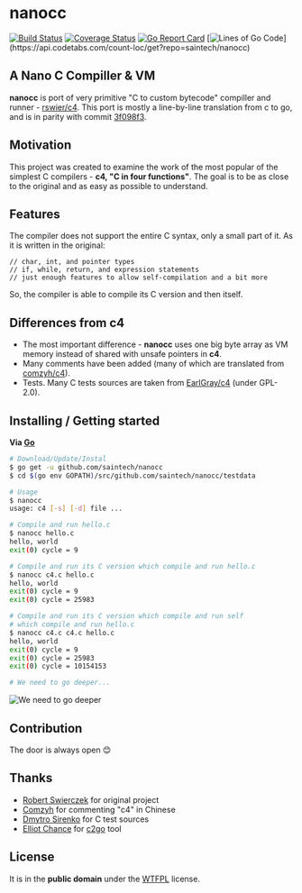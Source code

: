 # nanocc

[![Build Status](https://travis-ci.org/saintech/nanocc.svg?branch=master)](https://travis-ci.org/saintech/nanocc)
[![Coverage Status](https://coveralls.io/repos/github/saintech/nanocc/badge.svg?branch=master)](https://coveralls.io/github/saintech/nanocc?branch=master)
[![Go Report Card](https://goreportcard.com/badge/github.com/saintech/nanocc)](https://goreportcard.com/report/github.com/saintech/nanocc)
[![Lines of Go Code](https://img.shields.io/badge/dynamic/json.svg?label=go%20lines&url=https%3A%2F%2Fapi.codetabs.com%2Fcount-loc%2Fget%3Frepo%3Dsaintech%2Fnanocc&query=%24%5B%3F(%40.language%3D%3D%22Go%22)%5D.linesOfCode&colorB=5272B4&maxAge=300)](https://api.codetabs.com/count-loc/get?repo=saintech/nanocc)

## A Nano C Compiller & VM

**nanocc** is port of very primitive "C to custom bytecode" compiller and runner - [rswier/c4][1]. This port is mostly a line-by-line translation from c to go, and is in parity with commit [3f098f3][2].

[1]: https://github.com/rswier/c4
[2]: https://github.com/rswier/c4/tree/3f098f3

## Motivation

This project was created to examine the work of the most popular of the simplest C compilers - **c4, "C in four functions"**. The goal is to be as close to the original and as easy as possible to understand.

## Features

The compiler does not support the entire C syntax, only a small part of it. As it is written in the original:

    // char, int, and pointer types
    // if, while, return, and expression statements
    // just enough features to allow self-compilation and a bit more

So, the compiler is able to compile its C version and then itself.

## Differences from c4

 * The most important difference - **nanocc** uses one big byte array as VM memory instead of shared with unsafe pointers in **c4**.
 * Many comments have been added (many of which are translated from [comzyh/c4](https://github.com/comzyh/c4)).
 * Tests. Many C tests sources are taken from [EarlGray/c4](https://github.com/EarlGray/c4) (under GPL-2.0).

## Installing / Getting started

**Via [Go][3]**

```sh
# Download/Update/Instal
$ go get -u github.com/saintech/nanocc
$ cd $(go env GOPATH)/src/github.com/saintech/nanocc/testdata

# Usage
$ nanocc
usage: c4 [-s] [-d] file ...

# Compile and run hello.c
$ nanocc hello.c
hello, world
exit(0) cycle = 9

# Compile and run its C version which compile and run hello.c
$ nanocc c4.c hello.c
hello, world
exit(0) cycle = 9
exit(0) cycle = 25983

# Compile and run its C version which compile and run self
# which compile and run hello.c
$ nanocc c4.c c4.c hello.c
hello, world
exit(0) cycle = 9
exit(0) cycle = 25983
exit(0) cycle = 10154153

# We need to go deeper...
```

![We need to go deeper](https://i.kym-cdn.com/entries/icons/original/000/012/886/wntgd.jpg)

[3]: https://golang.org/

## Contribution

The door is always open :blush:

## Thanks

 * [Robert Swierczek](https://github.com/rswier) for original project
 * [Comzyh](https://github.com/comzyh) for commenting "с4" in Chinese
 * [Dmytro Sirenko](https://github.com/EarlGray) for C test sources
 * [Elliot Chance](https://github.com/elliotchance) for [c2go](https://github.com/elliotchance/c2go) tool

## License

It is in the **public domain** under the [WTFPL](http://www.wtfpl.net/about/) license.
